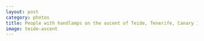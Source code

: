 ```yaml
---
layout: post
category: photos
title: People with handlamps on the ascent of Teide, Tenerife, Canary Islands.
image: teide-ascent
---
```


